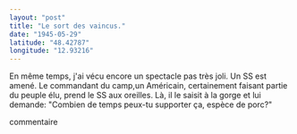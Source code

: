 ```yaml
---
layout: "post"
title: "Le sort des vaincus."
date: "1945-05-29"
latitude: "48.42787"
longitude: "12.93216"
---
```


En même temps, j'ai vécu encore un spectacle pas très joli. Un SS est amené. Le commandant du camp,un Américain, certainement faisant partie du peuple élu, prend le SS aux oreilles. Là, il le saisit à la gorge et lui demande: "Combien de temps peux-tu supporter ça, espèce de porc?"


<div class="histoire"></div>

<div class="commentaire">commentaire</div>